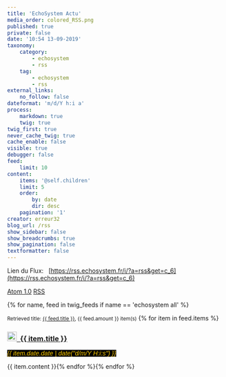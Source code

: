 ```yaml
---
title: 'EchoSystem Actu'
media_order: colored_RSS.png
published: true
private: false
date: '10:54 13-09-2019'
taxonomy:
    category:
        - echosystem
        - rss
    tag:
        - echosystem
        - rss
external_links:
    no_follow: false
dateformat: 'm/d/Y h:i a'
process:
    markdown: true
    twig: true
twig_first: true
never_cache_twig: true
cache_enable: false
visible: true
debugger: false
feed:
    limit: 10
content:
    items: '@self.children'
    limit: 5
    order:
        by: date
        dir: desc
    pagination: '1'
creator: erreur32
blog_url: /rss
show_sidebar: false
show_breadcrumbs: true
show_pagination: false
textformatter: false
---
```


Lien du Flux:&nbsp;&nbsp; [https://rss.echosystem.fr/i/?a=rss&get=c_6](https://rss.echosystem.fr/i/?a=rss&get=c_6)


<a class="button" href="{{ base_url }}.atom"><i class="fa fa-rss-square"></i> Atom 1.0</a>
<a class="button" href="{{ base_url }}.rss"><i class="fa fa-rss-square"></i> RSS</a>


{% for name, feed in twig_feeds if name == 'echosystem all' %}

<p><small>Retrieved title: <a href="{{ feed.source }}">{{ feed.title }}</a>, {{ feed.amount }} item(s)</small> {% for item in feed.items %}</p>
<h3 id="mcetoc_1c9as0kq40"><a href="{{ item.url }}"><img src="../../../_img/colored_RSS.png" width="22" height="22" />&nbsp; </a><a href="{{ item.url }}"> {{ item.title }}</a></h3>
<p><span style="color: #ffcc00; font-family: helvetica, arial, sans-serif;"><span style="font-size: 11pt; background-color: #000000;"><em>{{ item.date.date | date("d/m/Y H:i:s") }}</em></span></span></p>

<p>{{ item.content }}{% endfor %}{% endfor %}</p>
 